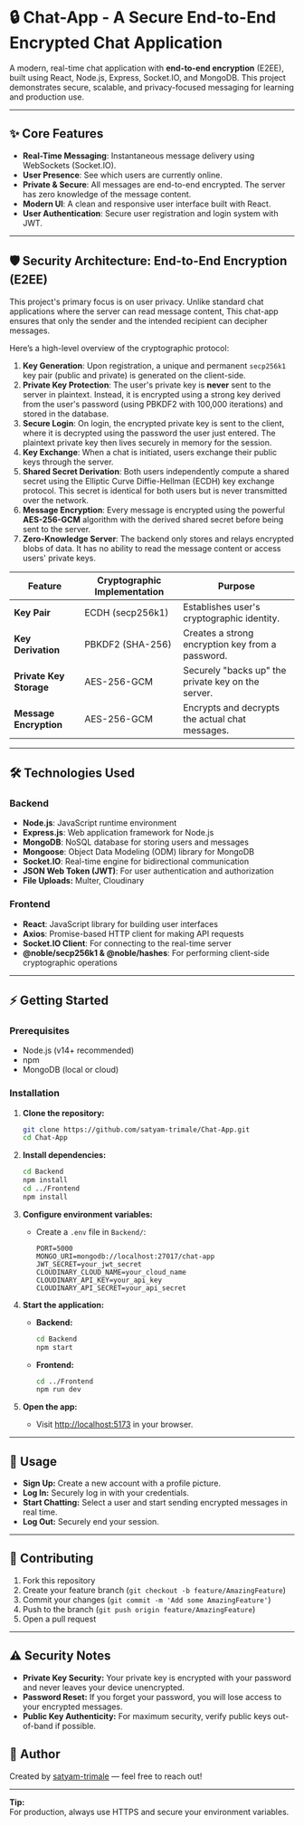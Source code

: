 # 🔒 Chat-App - A Secure End-to-End Encrypted Chat Application

A modern, real-time chat application with **end-to-end encryption** (E2EE), built using React, Node.js, Express, Socket.IO, and MongoDB. This project demonstrates secure, scalable, and privacy-focused messaging for learning and production use.

---

## ✨ Core Features

* **Real-Time Messaging**: Instantaneous message delivery using WebSockets (Socket.IO).
* **User Presence**: See which users are currently online.
* **Private & Secure**: All messages are end-to-end encrypted. The server has zero knowledge of the message content.
* **Modern UI**: A clean and responsive user interface built with React.
* **User Authentication**: Secure user registration and login system with JWT.

---

## 🛡️ Security Architecture: End-to-End Encryption (E2EE)

This project's primary focus is on user privacy. Unlike standard chat applications where the server can read message content, This chat-app ensures that only the sender and the intended recipient can decipher messages.

Here’s a high-level overview of the cryptographic protocol:

1.  **Key Generation**: Upon registration, a unique and permanent `secp256k1` key pair (public and private) is generated on the client-side.
2.  **Private Key Protection**: The user's private key is **never** sent to the server in plaintext. Instead, it is encrypted using a strong key derived from the user's password (using PBKDF2 with 100,000 iterations) and stored in the database.
3.  **Secure Login**: On login, the encrypted private key is sent to the client, where it is decrypted using the password the user just entered. The plaintext private key then lives securely in memory for the session.
4.  **Key Exchange**: When a chat is initiated, users exchange their public keys through the server.
5.  **Shared Secret Derivation**: Both users independently compute a shared secret using the Elliptic Curve Diffie-Hellman (ECDH) key exchange protocol. This secret is identical for both users but is never transmitted over the network.
6.  **Message Encryption**: Every message is encrypted using the powerful **AES-256-GCM** algorithm with the derived shared secret before being sent to the server.
7.  **Zero-Knowledge Server**: The backend only stores and relays encrypted blobs of data. It has no ability to read the message content or access users' private keys.

| Feature                  | Cryptographic Implementation        | Purpose                                            |
| ------------------------ | ----------------------------------- | -------------------------------------------------- |
| **Key Pair** | ECDH (secp256k1)                    | Establishes user's cryptographic identity.         |
| **Key Derivation** | PBKDF2 (SHA-256)                    | Creates a strong encryption key from a password.   |
| **Private Key Storage** | AES-256-GCM                         | Securely "backs up" the private key on the server. |
| **Message Encryption** | AES-256-GCM                         | Encrypts and decrypts the actual chat messages.    |


---

## 🛠️ Technologies Used

### **Backend**
* **Node.js**: JavaScript runtime environment
* **Express.js**: Web application framework for Node.js
* **MongoDB**: NoSQL database for storing users and messages
* **Mongoose**: Object Data Modeling (ODM) library for MongoDB
* **Socket.IO**: Real-time engine for bidirectional communication
* **JSON Web Token (JWT)**: For user authentication and authorization
* **File Uploads:** Multer, Cloudinary

### **Frontend**
* **React**: JavaScript library for building user interfaces
* **Axios**: Promise-based HTTP client for making API requests
* **Socket.IO Client**: For connecting to the real-time server
* **@noble/secp256k1 & @noble/hashes**: For performing client-side cryptographic operations


---

## ⚡ Getting Started

### Prerequisites

- Node.js (v14+ recommended)
- npm
- MongoDB (local or cloud)

### Installation

1. **Clone the repository:**
   ```bash
   git clone https://github.com/satyam-trimale/Chat-App.git
   cd Chat-App
   ```

2. **Install dependencies:**
   ```bash
   cd Backend
   npm install
   cd ../Frontend
   npm install
   ```

3. **Configure environment variables:**
   - Create a `.env` file in `Backend/`:
     ```
     PORT=5000
     MONGO_URI=mongodb://localhost:27017/chat-app
     JWT_SECRET=your_jwt_secret
     CLOUDINARY_CLOUD_NAME=your_cloud_name
     CLOUDINARY_API_KEY=your_api_key
     CLOUDINARY_API_SECRET=your_api_secret
     ```

4. **Start the application:**
   - **Backend:**
     ```bash
     cd Backend
     npm start
     ```
   - **Frontend:**
     ```bash
     cd ../Frontend
     npm run dev
     ```

5. **Open the app:**
   - Visit [http://localhost:5173](http://localhost:5173) in your browser.

---

## 📝 Usage

- **Sign Up:** Create a new account with a profile picture.
- **Log In:** Securely log in with your credentials.
- **Start Chatting:** Select a user and start sending encrypted messages in real time.
- **Log Out:** Securely end your session.

---

## 🤝 Contributing

1. Fork this repository
2. Create your feature branch (`git checkout -b feature/AmazingFeature`)
3. Commit your changes (`git commit -m 'Add some AmazingFeature'`)
4. Push to the branch (`git push origin feature/AmazingFeature`)
5. Open a pull request

---

## ⚠️ Security Notes

- **Private Key Security:** Your private key is encrypted with your password and never leaves your device unencrypted.
- **Password Reset:** If you forget your password, you will lose access to your encrypted messages.
- **Public Key Authenticity:** For maximum security, verify public keys out-of-band if possible.


## 👤 Author

Created by [satyam-trimale](https://github.com/satyam-trimale) — feel free to reach out!

---

**Tip:**  
For production, always use HTTPS and secure your environment variables.
